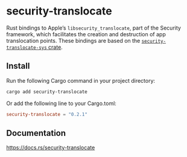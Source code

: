 # security-translocate
Rust bindings to Apple’s `libsecurity_translocate`, part of the Security
framework, which facilitates the creation and destruction of app translocation
points. These bindings are based on the
[`security-translocate-sys` crate](https://crates.io/crates/security-translocate-sys/0.1.1).

## Install

Run the following Cargo command in your project directory:

```sh
cargo add security-translocate
```

Or add the following line to your Cargo.toml:

```toml
security-translocate = "0.2.1"
```

## Documentation

https://docs.rs/security-translocate
